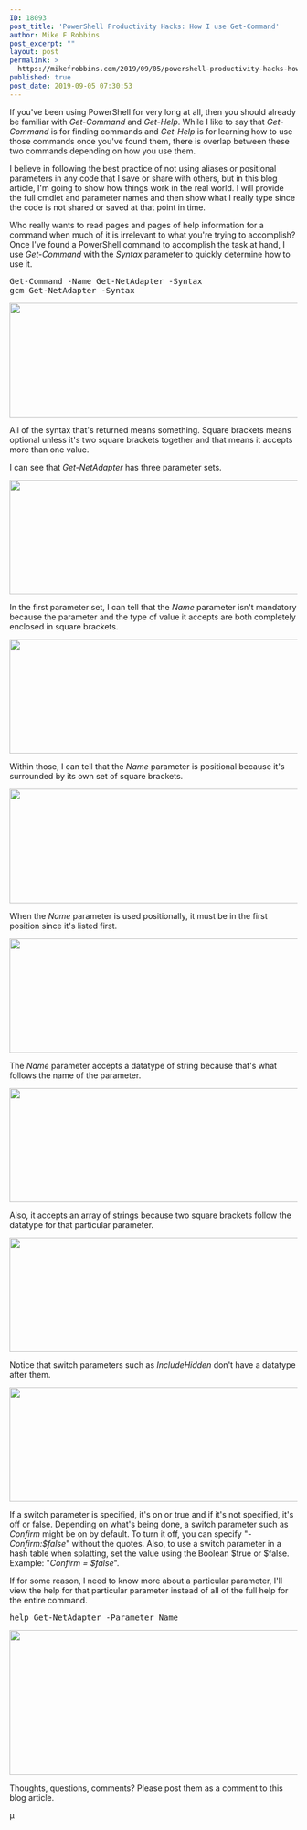 ```yaml
---
ID: 18093
post_title: 'PowerShell Productivity Hacks: How I use Get-Command'
author: Mike F Robbins
post_excerpt: ""
layout: post
permalink: >
  https://mikefrobbins.com/2019/09/05/powershell-productivity-hacks-how-i-use-get-command/
published: true
post_date: 2019-09-05 07:30:53
---
```

If you've been using PowerShell for very long at all, then you should already be familiar with <em>Get-Command</em> and <em>Get-Help</em>. While I like to say that <em>Get-Command</em> is for finding commands and <em>Get-Help</em> is for learning how to use those commands once you've found them, there is overlap between these two commands depending on how you use them.

I believe in following the best practice of not using aliases or positional parameters in any code that I save or share with others, but in this blog article, I'm going to show how things work in the real world. I will provide the full cmdlet and parameter names and then show what I really type since the code is not shared or saved at that point in time.

Who really wants to read pages and pages of help information for a command when much of it is irrelevant to what you're trying to accomplish? Once I've found a PowerShell command to accomplish the task at hand, I use <em>Get-Command</em> with the <em>Syntax</em> parameter to quickly determine how to use it.
<pre class="lang:ps decode:true">Get-Command -Name Get-NetAdapter -Syntax
gcm Get-NetAdapter -Syntax</pre>
<a href="https://mikefrobbins.com/wp-content/uploads/2019/08/gcm-syntax-param1a.jpg"><img class="alignnone size-full wp-image-18094" src="https://mikefrobbins.com/wp-content/uploads/2019/08/gcm-syntax-param1a.jpg" alt="" width="859" height="200" /></a>

All of the syntax that's returned means something. Square brackets means optional unless it's two square brackets together and that means it accepts more than one value.

I can see that <em>Get-NetAdapter</em> has three parameter sets.

<a href="https://mikefrobbins.com/wp-content/uploads/2019/08/gcm-syntax-param3a.jpg"><img class="alignnone size-full wp-image-18098" src="https://mikefrobbins.com/wp-content/uploads/2019/08/gcm-syntax-param3a.jpg" alt="" width="859" height="200" /></a>

In the first parameter set, I can tell that the <em>Name</em> parameter isn't mandatory because the parameter and the type of value it accepts are both completely enclosed in square brackets.

<a href="https://mikefrobbins.com/wp-content/uploads/2019/08/gcm-syntax-param4a.jpg"><img class="alignnone size-full wp-image-18099" src="https://mikefrobbins.com/wp-content/uploads/2019/08/gcm-syntax-param4a.jpg" alt="" width="859" height="200" /></a>

Within those, I can tell that the <em>Name</em> parameter is positional because it's surrounded by its own set of square brackets.

<a href="https://mikefrobbins.com/wp-content/uploads/2019/08/gcm-syntax-param5a.jpg"><img class="alignnone size-full wp-image-18100" src="https://mikefrobbins.com/wp-content/uploads/2019/08/gcm-syntax-param5a.jpg" alt="" width="859" height="200" /></a>

When the <em>Name</em> parameter is used positionally, it must be in the first position since it's listed first.

<a href="https://mikefrobbins.com/wp-content/uploads/2019/08/gcm-syntax-param6a.jpg"><img class="alignnone size-full wp-image-18101" src="https://mikefrobbins.com/wp-content/uploads/2019/08/gcm-syntax-param6a.jpg" alt="" width="859" height="200" /></a>

The <em>Name</em> parameter accepts a datatype of string because that's what follows the name of the parameter.

<a href="https://mikefrobbins.com/wp-content/uploads/2019/08/gcm-syntax-param7a.jpg"><img class="alignnone size-full wp-image-18102" src="https://mikefrobbins.com/wp-content/uploads/2019/08/gcm-syntax-param7a.jpg" alt="" width="859" height="200" /></a>

Also, it accepts an array of strings because two square brackets follow the datatype for that particular parameter.

<a href="https://mikefrobbins.com/wp-content/uploads/2019/08/gcm-syntax-param8a.jpg"><img class="alignnone size-full wp-image-18103" src="https://mikefrobbins.com/wp-content/uploads/2019/08/gcm-syntax-param8a.jpg" alt="" width="859" height="200" /></a>

Notice that switch parameters such as <em>IncludeHidden</em> don't have a datatype after them.

<a href="https://mikefrobbins.com/wp-content/uploads/2019/08/gcm-syntax-param9a.jpg"><img class="alignnone size-full wp-image-18104" src="https://mikefrobbins.com/wp-content/uploads/2019/08/gcm-syntax-param9a.jpg" alt="" width="859" height="200" /></a>

If a switch parameter is specified, it's on or true and if it's not specified, it's off or false. Depending on what's being done, a switch parameter such as <em>Confirm</em> might be on by default. To turn it off, you can specify "<em>-Confirm:$false</em>" without the quotes. Also, to use a switch parameter in a hash table when splatting, set the value using the Boolean $true or $false. Example: "<em>Confirm = $false</em>".

If for some reason, I need to know more about a particular parameter, I'll view the help for that particular parameter instead of all of the full help for the entire command.
<pre class="lang:ps decode:true ">help Get-NetAdapter -Parameter Name</pre>
<a href="https://mikefrobbins.com/wp-content/uploads/2019/08/gcm-syntax-param2a.jpg"><img class="alignnone size-full wp-image-18097" src="https://mikefrobbins.com/wp-content/uploads/2019/08/gcm-syntax-param2a.jpg" alt="" width="859" height="254" /></a>

Thoughts, questions, comments? Please post them as a comment to this blog article.

µ